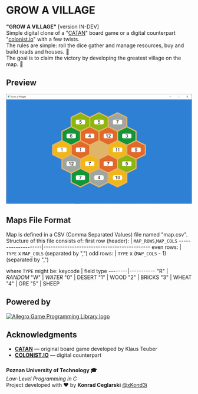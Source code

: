 # GROW A VILLAGE

**"GROW A VILLAGE"** [version IN-DEV]\
Simple digital clone of a "[CATAN](https://en.wikipedia.org/wiki/Catan)" board game or a digital counterpart "[colonist.io](https://colonist.io/)" with a few twists. \
The rules are simple: roll the dice
gather and manage resources, buy and build roads and houses. 🎲 \
The goal is to claim the victory by developing the greatest village on the map. 👑

## Preview

  ![Preview](preview.png)

## Maps File Format
Map is defined in a CSV (Comma Separated Values) file named "map.csv". \
Structure of this file consists of:
first row (header): | `MAP_ROWS`,`MAP_COLS`
--------------------|---------------------------------------------
even rows:          | `TYPE` x `MAP_COLS` (separated by ",")
odd rows:           | `TYPE` x (`MAP_COLS` - 1) (separated by ",")

where `TYPE` might be:
keycode | field type
--------|-----------
"R"     | *RANDOM*
"W"     | *WATER*
"0"     | DESERT
"1"     | WOOD
"2"     | BRICKS
"3"     | WHEAT
"4"     | ORE
"5"     | SHEEP

## Powered by

  [![Allegro Game Programming Library logo](https://liballeg.org/images/logo.png)](https://liballeg.org/)

## Acknowledgments

  - **[CATAN](https://en.wikipedia.org/wiki/Catan)** — original board game developed by Klaus Teuber
  - **[COLONIST.IO](https://colonist.io/)** — digital counterpart

### <!-- Footer -->
**Poznan University of Technology 🎓** \
*Low-Level Programming in C* \
Project developed with ❤ by **Konrad Ceglarski** [@xKond3i](https://github.com/xkond3i)
